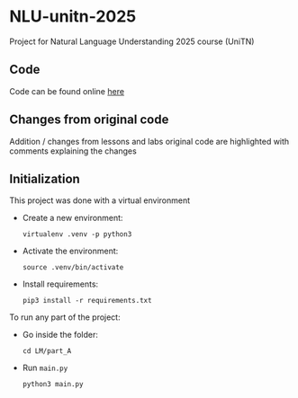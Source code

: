 # NLU-unitn-2025
Project for Natural Language Understanding 2025 course (UniTN)

## Code
Code can be found online [here](https://github.com/Nathanoj02/NLU-unitn-2025)

## Changes from original code
Addition / changes from lessons and labs original code are highlighted with comments explaining the changes

## Initialization
This project was done with a virtual environment
- Create a new environment:
  ```
  virtualenv .venv -p python3
  ```
  
- Activate the environment:
  ```
  source .venv/bin/activate
  ```
  
- Install requirements:
  ```
  pip3 install -r requirements.txt
  ```

To run any part of the project:
- Go inside the folder:
  ```
  cd LM/part_A
  ```
- Run `main.py`
  ```
  python3 main.py
  ```

